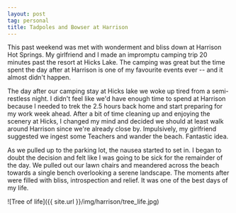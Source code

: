 ```yaml
---
layout: post
tag: personal
title: Tadpoles and Bowser at Harrison
---
```


This past weekend was met with wonderment and bliss down at Harrison Hot Springs.  My girlfriend and I made an impromptu camping trip 20 minutes past the resort at Hicks Lake.  The camping was great but the time spent the day after at Harrison is one of my favourite events ever -- and it almost didn't happen.

The day after our camping stay at Hicks lake we woke up tired from a semi-restless night.  I didn't feel like we'd have enough time to spend at Harrison because I needed to trek the 2.5 hours back home and start preparing for my work week ahead.  After a bit of time cleaning up and enjoying the scenery at Hicks, I changed my mind and decided we should at least walk around Harrison since we're already close by.  Impulsively, my girlfriend suggested we ingest some Teachers and wander the beach.  Fantastic idea.

As we pulled up to the parking lot, the nausea started to set in.  I began to doubt the decision and felt like I was going to be sick for the remainder of the day.  We pulled out our lawn chairs and meandered across the beach towards a single bench overlooking a serene landscape.  The moments after were filled with bliss, introspection and relief.  It was one of the best days of my life.

![Tree of life]({{ site.url }}/img/harrison/tree_life.jpg)